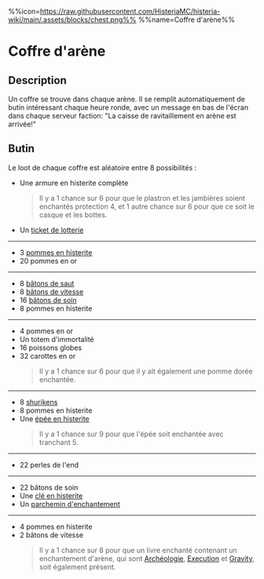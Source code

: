 %%icon=https://raw.githubusercontent.com/HisteriaMC/histeria-wiki/main/.assets/blocks/chest.png%%
%%name=Coffre d'arène%%

# Coffre d'arène 

## Description

Un coffre se trouve dans chaque arène. Il se remplit automatiquement de butin intéressant chaque heure ronde, avec un message en bas de l'écran dans chaque serveur faction: "La caisse de ravitaillement en arène est arrivée!"

## Butin

Le loot de chaque coffre est aléatoire entre 8 possibilités :

- Une armure en histerite complète
    > Il y a 1 chance sur 6 pour que le plastron et les jambières soient enchantés protection 4, et 1 autre chance sur 6 pour que ce soit le casque et les bottes.
- Un [ticket de lotterie](https://histeria.fr/wiki/objets/lottery-ticket)

---

- 3 [pommes en histerite](https://histeria.fr/wiki/objets/histerite-apple)
- 20 pommes en or

---

- 8 [bâtons de saut](https://histeria.fr/wiki/objets/jump-stick)
- 8 [bâtons de vitesse](https://histeria.fr/wiki/objets/speed-stick)
- 16 [bâtons de soin](https://histeria.fr/wiki/objets/heal-stick)
- 8 pommes en histerite

---

- 4 pommes en or
- Un totem d'immortalité
- 16 poissons globes
- 32 carottes en or
  > Il y a 1 chance sur 6 pour que il y ait également une pomme dorée enchantée.

---

- 8 [shurikens](https://histeria.fr/wiki/objets/shuriken)
- 8 pommes en histerite
- Une [épée en histerite](https://histeria.fr/wiki/outils/histerite-sword)
  > Il y a 1 chance sur 9 pour que l'épée soit enchantée avec tranchant 5.

---

- 22 perles de l'end

---

- 22 bâtons de soin
- Une [clé en histerite](https://histeria.fr/wiki/objets/histerite-key)
- Un [parchemin d'enchantement](https://histeria.fr/wiki/objets/forge-note)

---

- 4 pommes en histerite
- 2 bâtons de vitesse
    > Il y a 1 chance sur 8 pour que un livre enchanté contenant un enchantement d'arène, qui sont [Archéologie](https://histeria.fr/wiki/enchantements/archeologie), [Execution](https://histeria.fr/wiki/enchantements/execution) et [Gravity](https://histeria.fr/wiki/enchantements/gravity), soit également présent.
